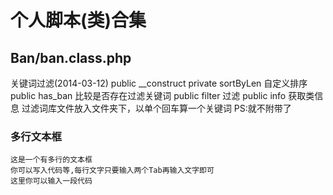 个人脚本(类)合集
=======

Ban/ban.class.php
---------
关键词过滤(2014-03-12)
	public __construct
	private sortByLen 自定义排序
	public has_ban 比较是否存在过滤关键词
	public filter 过滤
	public info 获取类信息
过滤词库文件放入文件夹下，以单个回车算一个关键词
PS:就不附带了

### 多行文本框  
    这是一个有多行的文本框
    你可以写入代码等,每行文字只要输入两个Tab再输入文字即可
    这里你可以输入一段代码
